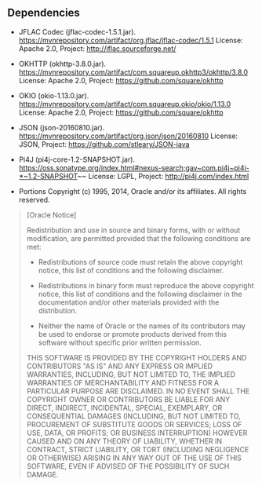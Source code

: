 ## Dependencies

- JFLAC Codec (jflac-codec-1.5.1.jar). https://mvnrepository.com/artifact/org.jflac/jflac-codec/1.5.1  License: Apache 2.0, Project: http://jflac.sourceforge.net/
- OKHTTP (okhttp-3.8.0.jar). https://mvnrepository.com/artifact/com.squareup.okhttp3/okhttp/3.8.0 License: Apache 2.0, Project: https://github.com/square/okhttp
- OKIO (okio-1.13.0.jar). https://mvnrepository.com/artifact/com.squareup.okio/okio/1.13.0 License: Apache 2.0,  Project: https://github.com/square/okhttp
- JSON (json-20160810.jar). https://mvnrepository.com/artifact/org.json/json/20160810 License: JSON, Project: https://github.com/stleary/JSON-java
- Pi4J (pi4j-core-1.2-SNAPSHOT.jar).  https://oss.sonatype.org/index.html#nexus-search;gav~com.pi4j~pi4j-*~1.2-SNAPSHOT~~ License: LGPL, Project: http://pi4j.com/index.html


- Portions Copyright (c) 1995, 2014, Oracle and/or its affiliates. All rights reserved.

> [Oracle Notice]
>
> Redistribution and use in source and binary forms, with or without
> modification, are permitted provided that the following conditions
> are met:
>  
>    - Redistributions of source code must retain the above copyright
>      notice, this list of conditions and the following disclaimer.
> 
>    - Redistributions in binary form must reproduce the above copyright
>      notice, this list of conditions and the following disclaimer in the
>      documentation and/or other materials provided with the distribution.
> 
>    - Neither the name of Oracle or the names of its
>      contributors may be used to endorse or promote products derived
>      from this software without specific prior written permission.
> 
>  THIS SOFTWARE IS PROVIDED BY THE COPYRIGHT HOLDERS AND CONTRIBUTORS "AS
>  IS" AND ANY EXPRESS OR IMPLIED WARRANTIES, INCLUDING, BUT NOT LIMITED TO,
>  THE IMPLIED WARRANTIES OF MERCHANTABILITY AND FITNESS FOR A PARTICULAR
>  PURPOSE ARE DISCLAIMED.  IN NO EVENT SHALL THE COPYRIGHT OWNER OR
>  CONTRIBUTORS BE LIABLE FOR ANY DIRECT, INDIRECT, INCIDENTAL, SPECIAL,
>  EXEMPLARY, OR CONSEQUENTIAL DAMAGES (INCLUDING, BUT NOT LIMITED TO,
>  PROCUREMENT OF SUBSTITUTE GOODS OR SERVICES; LOSS OF USE, DATA, OR
>  PROFITS; OR BUSINESS INTERRUPTION) HOWEVER CAUSED AND ON ANY THEORY OF
>  LIABILITY, WHETHER IN CONTRACT, STRICT LIABILITY, OR TORT (INCLUDING
>  NEGLIGENCE OR OTHERWISE) ARISING IN ANY WAY OUT OF THE USE OF THIS
>  SOFTWARE, EVEN IF ADVISED OF THE POSSIBILITY OF SUCH DAMAGE.
> 
